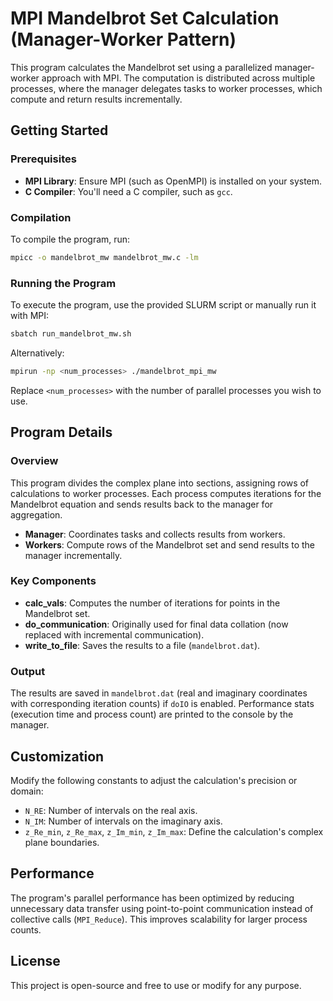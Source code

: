 # MPI Mandelbrot Set Calculation (Manager-Worker Pattern)

This program calculates the Mandelbrot set using a parallelized manager-worker approach with MPI. The computation is distributed across multiple processes, where the manager delegates tasks to worker processes, which compute and return results incrementally.

## Getting Started

### Prerequisites

- **MPI Library**: Ensure MPI (such as OpenMPI) is installed on your system.
- **C Compiler**: You'll need a C compiler, such as `gcc`.

### Compilation

To compile the program, run:

```bash
mpicc -o mandelbrot_mw mandelbrot_mw.c -lm
```

### Running the Program

To execute the program, use the provided SLURM script or manually run it with MPI:

```bash
sbatch run_mandelbrot_mw.sh
```

Alternatively:

```bash
mpirun -np <num_processes> ./mandelbrot_mpi_mw
```

Replace `<num_processes>` with the number of parallel processes you wish to use.

## Program Details

### Overview

This program divides the complex plane into sections, assigning rows of calculations to worker processes. Each process computes iterations for the Mandelbrot equation and sends results back to the manager for aggregation.

- **Manager**: Coordinates tasks and collects results from workers.
- **Workers**: Compute rows of the Mandelbrot set and send results to the manager incrementally.

### Key Components

- **calc_vals**: Computes the number of iterations for points in the Mandelbrot set.
- **do_communication**: Originally used for final data collation (now replaced with incremental communication).
- **write_to_file**: Saves the results to a file (`mandelbrot.dat`).

### Output

The results are saved in `mandelbrot.dat` (real and imaginary coordinates with corresponding iteration counts) if `doIO` is enabled. Performance stats (execution time and process count) are printed to the console by the manager.

## Customization

Modify the following constants to adjust the calculation's precision or domain:

- `N_RE`: Number of intervals on the real axis.
- `N_IM`: Number of intervals on the imaginary axis.
- `z_Re_min`, `z_Re_max`, `z_Im_min`, `z_Im_max`: Define the calculation's complex plane boundaries.

## Performance

The program's parallel performance has been optimized by reducing unnecessary data transfer using point-to-point communication instead of collective calls (`MPI_Reduce`). This improves scalability for larger process counts.

## License

This project is open-source and free to use or modify for any purpose.
